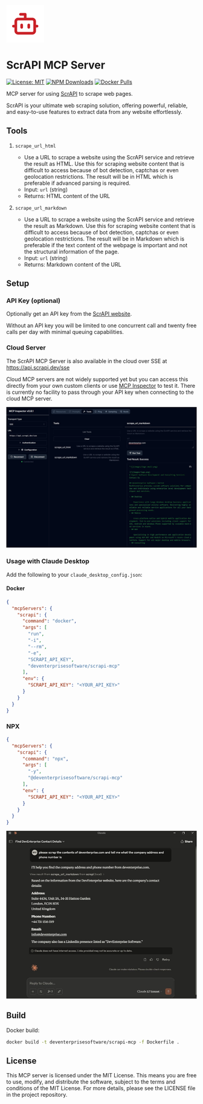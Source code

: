 ![ScrAPI logo](https://raw.githubusercontent.com/DevEnterpriseSoftware/scrapi-sdk-dotnet/master/icon_small.png)

# ScrAPI MCP Server

[![License: MIT](https://img.shields.io/badge/license-MIT-blue.svg)](https://opensource.org/licenses/MIT)
[![NPM Downloads](https://img.shields.io/npm/dm/@deventerprisesoftware/scrapi-mcp)](https://www.npmjs.com/package/@deventerprisesoftware/scrapi-mcp)
[![Docker Pulls](https://img.shields.io/docker/pulls/deventerprisesoftware/scrapi-mcp)](https://hub.docker.com/r/deventerprisesoftware/scrapi-mcp)

MCP server for using [ScrAPI](https://scrapi.tech) to scrape web pages.

ScrAPI is your ultimate web scraping solution, offering powerful, reliable, and easy-to-use features to extract data from any website effortlessly.

## Tools

1. `scrape_url_html`
   - Use a URL to scrape a website using the ScrAPI service and retrieve the result as HTML.
     Use this for scraping website content that is difficult to access because of bot detection, captchas or even geolocation restrictions.
     The result will be in HTML which is preferable if advanced parsing is required.
   - Input: `url` (string)
   - Returns: HTML content of the URL

2. `scrape_url_markdown`
   - Use a URL to scrape a website using the ScrAPI service and retrieve the result as Markdown.
     Use this for scraping website content that is difficult to access because of bot detection, captchas or even geolocation restrictions.
     The result will be in Markdown which is preferable if the text content of the webpage is important and not the structural information of the page.
   - Input: `url` (string)
   - Returns: Markdown content of the URL

## Setup

### API Key (optional)

Optionally get an API key from the [ScrAPI website](https://scrapi.tech).

Without an API key you will be limited to one concurrent call and twenty free calls per day with minimal queuing capabilities.

### Cloud Server

The ScrAPI MCP Server is also available in the cloud over SSE at https://api.scrapi.dev/sse

Cloud MCP servers are not widely supported yet but you can access this directly from your own custom clients or use [MCP Inspector](https://github.com/modelcontextprotocol/inspector) to test it. There is currently no facility to pass through your API key when connecting to the cloud MCP server.

![MCP-Inspector](https://raw.githubusercontent.com/DevEnterpriseSoftware/scrapi-mcp/master/img/mcp-inspector.jpg)

### Usage with Claude Desktop

Add the following to your `claude_desktop_config.json`:

#### Docker

```json
{
  "mcpServers": {
    "scrapi": {
      "command": "docker",
      "args": [
        "run",
        "-i",
        "--rm",
        "-e",
        "SCRAPI_API_KEY",
        "deventerprisesoftware/scrapi-mcp"
      ],
      "env": {
        "SCRAPI_API_KEY": "<YOUR_API_KEY>"
      }
    }
  }
}
```

### NPX

```json
{
  "mcpServers": {
    "scrapi": {
      "command": "npx",
      "args": [
        "-y",
        "@deventerprisesoftware/scrapi-mcp"
      ],
      "env": {
        "SCRAPI_API_KEY": "<YOUR_API_KEY>"
      }
    }
  }
}
```

![Claude-Desktop](https://raw.githubusercontent.com/DevEnterpriseSoftware/scrapi-mcp/master/img/claude-desktop.jpg)

## Build

Docker build:

```bash
docker build -t deventerprisesoftware/scrapi-mcp -f Dockerfile .
```

## License

This MCP server is licensed under the MIT License. This means you are free to use, modify, and distribute the software, subject to the terms and conditions of the MIT License. For more details, please see the LICENSE file in the project repository.
